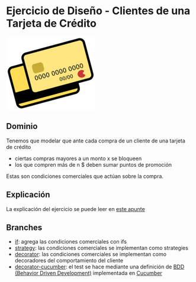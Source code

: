 
# Ejercicio de Diseño - Clientes de una Tarjeta de Crédito

<img src="images/creditCard.png" height="198" width="240"/>

## Dominio
Tenemos que modelar que ante cada compra de un cliente de una tarjeta de crédito

* ciertas compras mayores a un monto x se bloqueen
* los que compren más de n $ deben sumar puntos de promoción

Estas son condiciones comerciales que actúan sobre la compra.

## Explicación
La explicación del ejercicio se puede leer en [este apunte](https://docs.google.com/document/d/1CRKpt1pFyu6HOjRZF6EHkT8X96cRWclq9syxbJVeIVM/edit?usp=sharing)

## Branches

* [if](https://github.com/uqbar-project/eg-tarjeta-credito-xtend/tree/if): agrega las condiciones comerciales con ifs
* [strategy](https://github.com/uqbar-project/eg-tarjeta-credito-xtend/tree/strategy): las condiciones comerciales se implementan como strategies
* [decorator](https://github.com/uqbar-project/eg-tarjeta-credito-xtend/tree/decorator): las condiciones comerciales se implementan como decoradores del comportamiento del cliente
 * [decorator-cucumber](https://github.com/uqbar-project/eg-tarjeta-credito-xtend/tree/decorator-cucumber): el test se hace mediante una definición de [BDD (Behavior Driven Development)](https://en.wikipedia.org/wiki/Behavior-driven_development) implementada en [Cucumber](https://cucumber.io/)

